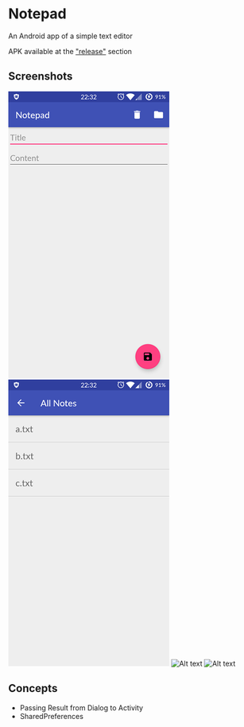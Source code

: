 # Notepad

An Android app of a simple text editor

APK available at the ["release"](https://github.com/alan-lam/Notepad/releases) section

## Screenshots
![Alt text](/pictures/main.png?raw=true)
![Alt text](/pictures/all_notes.png?raw=true)
![Alt text](/pictures/context_menu.png?raw=true)
![Alt text](/pictures/change_password.png?raw=true)

## Concepts
- Passing Result from Dialog to Activity
- SharedPreferences

